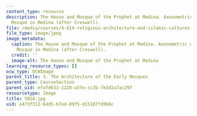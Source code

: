 ```yaml
---
content_type: resource
description: The House and Mosque of the Prophet at Medina. Axonometric of the Prophet
  Mosque in Medina (after Creswell).
file: /media/courses/4-614-religious-architecture-and-islamic-cultures-fall-2002/a4f3f31264d5b7ed09f5d15187fd9b6c_5024.jpg
file_type: image/jpeg
image_metadata:
  caption: The House and Mosque of the Prophet at Medina. Axonometric of the Prophet
    Mosque in Medina (after Creswell).
  credit: ''
  image-alt: The House and Mosque of the Prophet at Medina
learning_resource_types: []
ocw_type: OCWImage
parent_title: 3. The Architecture of the Early Mosques
parent_type: CourseSection
parent_uid: efafd633-1220-a5fe-cc3b-7e3d2a7ac297
resourcetype: Image
title: 5024.jpg
uid: a4f3f312-64d5-b7ed-09f5-d15187fd9b6c
---
```

